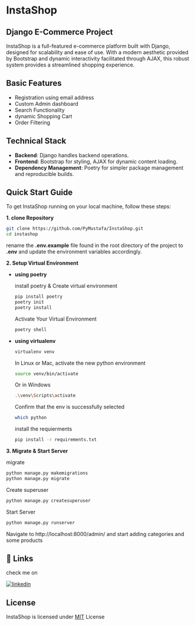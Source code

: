 # InstaShop
## Django E-Commerce Project

InstaShop is a full-featured e-commerce platform built with Django, designed for scalability and ease of use. With a modern aesthetic provided by Bootstrap and dynamic interactivity facilitated through AJAX, this robust system provides a streamlined shopping experience.

## Basic Features

- Registration using email address
- Custom Admin dashboard
- Search Functionality
-  dynamic Shopping Cart
- Order Filtering

## Technical Stack

- **Backend**: Django handles backend operations.
- **Frontend**: Bootstrap for styling, AJAX for dynamic content loading.
- **Dependency Management**: Poetry for simpler package management and reproducible builds.

## Quick Start Guide

To get InstaShop running on your local machine, follow these steps:

**1. clone Repository**
   ```bash
   git clone https://github.com/PyMustafa/InstaShop.git
   cd instashop
   ```
   rename the **.env.example** file found in the root directory of the project to **.env** and update the environment variables accordingly.

**2. Setup Virtual Environment**
- **using poetry**
   
   install poetry & Create virtual environment
   ```bash
   pip install poetry
   poetry init
   poetry install
   ```
   Activate Your Virtual Environment
   ```bash
   poetry shell
   ```

- **using virtualenv**  

   ```bash
   virtualenv venv
   ```
   In Linux or Mac, activate the new python environment
   ```bash
   source venv/bin/activate
   ```
   Or in Windows
   ```bash
   .\venv\Scripts\activate
   ```
   Confirm that the env is successfully selected
   ```bash
   which python
   ```
   install the requierments
   ```bash
   pip install -r requirements.txt
   ```

**3. Migrate & Start Server**
   
   migrate
   ```bash
   python manage.py makemigrations
   python manage.py migrate
   ```
   Create superuser
   ```bash
   python manage.py createsuperuser
   ```
   Start Server
   ```bash
   python manage.py runserver
   ```
Navigate to http://localhost:8000/admin/ and start adding categories and some products
## 🔗 Links
check me on

[![linkedin](https://img.shields.io/badge/linkedin-0A66C2?style=for-the-badge&logo=linkedin&logoColor=white)](https://www.linkedin.com/in/mustafaahassan/)



## License

InstaShop is licensed under [MIT](https://choosealicense.com/licenses/mit/) License

